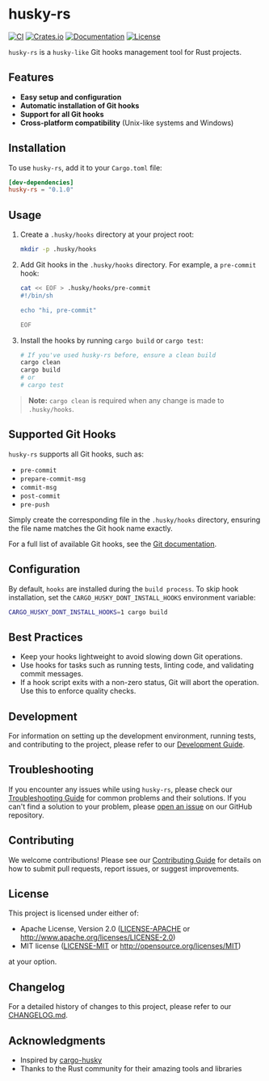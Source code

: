 # husky-rs

[![CI](https://github.com/pplmx/husky-rs/workflows/CI/badge.svg)](https://github.com/pplmx/husky-rs/actions)
[![Crates.io](https://img.shields.io/crates/v/husky-rs.svg)](https://crates.io/crates/husky-rs)
[![Documentation](https://docs.rs/husky-rs/badge.svg)](https://docs.rs/husky-rs)
[![License](https://img.shields.io/badge/license-MIT%2FApache--2.0-blue.svg)](#license)

`husky-rs` is a `husky-like` Git hooks management tool for Rust projects.

## Features

- **Easy setup and configuration**
- **Automatic installation of Git hooks**
- **Support for all Git hooks**
- **Cross-platform compatibility** (Unix-like systems and Windows)

## Installation

To use `husky-rs`, add it to your `Cargo.toml` file:

```toml
[dev-dependencies]
husky-rs = "0.1.0"
```

## Usage

1. Create a `.husky/hooks` directory at your project root:

   ```sh
   mkdir -p .husky/hooks
   ```

2. Add Git hooks in the `.husky/hooks` directory. For example, a `pre-commit` hook:

   ```sh
   cat << EOF > .husky/hooks/pre-commit
   #!/bin/sh

   echo "hi, pre-commit"

   EOF

   ```

3. Install the hooks by running `cargo build` or `cargo test`:

   ```sh
   # If you've used husky-rs before, ensure a clean build
   cargo clean
   cargo build
   # or
   # cargo test
   ```

> **Note:** `cargo clean` is required when any change is made to `.husky/hooks`.

## Supported Git Hooks

`husky-rs` supports all Git hooks, such as:

- `pre-commit`
- `prepare-commit-msg`
- `commit-msg`
- `post-commit`
- `pre-push`

Simply create the corresponding file in the `.husky/hooks` directory, ensuring the file name matches the Git hook name exactly.

For a full list of available Git hooks, see the [Git documentation](https://git-scm.com/docs/githooks).

## Configuration

By default, `hooks` are installed during the `build process`. To skip hook installation, set the `CARGO_HUSKY_DONT_INSTALL_HOOKS` environment variable:

```sh
CARGO_HUSKY_DONT_INSTALL_HOOKS=1 cargo build
```

## Best Practices

- Keep your hooks lightweight to avoid slowing down Git operations.
- Use hooks for tasks such as running tests, linting code, and validating commit messages.
- If a hook script exits with a non-zero status, Git will abort the operation. Use this to enforce quality checks.

## Development

For information on setting up the development environment, running tests, and contributing to the project, please refer to our [Development Guide](docs/development.md).

## Troubleshooting

If you encounter any issues while using `husky-rs`, please check our [Troubleshooting Guide](docs/troubleshooting.md) for common problems and their solutions. If you can't find a solution to your problem, please [open an issue](https://github.com/pplmx/husky-rs/issues) on our GitHub repository.

## Contributing

We welcome contributions! Please see our [Contributing Guide](CONTRIBUTING.md) for details on how to submit pull requests, report issues, or suggest improvements.

## License

This project is licensed under either of:

- Apache License, Version 2.0 ([LICENSE-APACHE](LICENSE-APACHE) or http://www.apache.org/licenses/LICENSE-2.0)
- MIT license ([LICENSE-MIT](LICENSE-MIT) or http://opensource.org/licenses/MIT)

at your option.

## Changelog

For a detailed history of changes to this project, please refer to our [CHANGELOG.md](CHANGELOG.md).

## Acknowledgments

- Inspired by [cargo-husky](https://github.com/rhysd/cargo-husky)
- Thanks to the Rust community for their amazing tools and libraries
